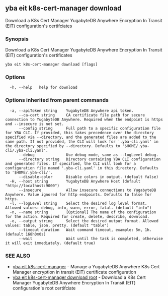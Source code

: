 ## yba eit k8s-cert-manager download

Download a K8s Cert Manager YugabyteDB Anywhere Encryption In Transit (EIT) configuration's certifciates

### Synopsis

Download a K8s Cert Manager YugabyteDB Anywhere Encryption In Transit (EIT) configuration's certificates

```
yba eit k8s-cert-manager download [flags]
```

### Options

```
  -h, --help   help for download
```

### Options inherited from parent commands

```
  -a, --apiToken string    YugabyteDB Anywhere api token.
      --ca-cert string     CA certificate file path for secure connection to YugabyteDB Anywhere. Required when the endpoint is https and --insecure is not set.
      --config string      Full path to a specific configuration file for YBA CLI. If provided, this takes precedence over the directory specified via --directory, and the generated files are added to the same path. If not provided, the CLI will look for '.yba-cli.yaml' in the directory specified by --directory. Defaults to '$HOME/.yba-cli/.yba-cli.yaml'.
      --debug              Use debug mode, same as --logLevel debug.
      --directory string   Directory containing YBA CLI configuration and generated files. If specified, the CLI will look for a configuration file named '.yba-cli.yaml' in this directory. Defaults to '$HOME/.yba-cli/'.
      --disable-color      Disable colors in output. (default false)
  -H, --host string        YugabyteDB Anywhere Host (default "http://localhost:9000")
      --insecure           Allow insecure connections to YugabyteDB Anywhere. Value ignored for http endpoints. Defaults to false for https.
  -l, --logLevel string    Select the desired log level format. Allowed values: debug, info, warn, error, fatal. (default "info")
  -n, --name string        [Optional] The name of the configuration for the action. Required for create, delete, describe, download.
  -o, --output string      Select the desired output format. Allowed values: table, json, pretty. (default "table")
      --timeout duration   Wait command timeout, example: 5m, 1h. (default 168h0m0s)
      --wait               Wait until the task is completed, otherwise it will exit immediately. (default true)
```

### SEE ALSO

* [yba eit k8s-cert-manager](yba_eit_k8s-cert-manager.md)	 - Manage a YugabyteDB Anywhere K8s Cert Manager encryption in transit (EIT) certificate configuration
* [yba eit k8s-cert-manager download root](yba_eit_k8s-cert-manager_download_root.md)	 - Download a K8s Cert Manager YugabyteDB Anywhere Encryption In Transit (EIT) configuration's root certifciate

